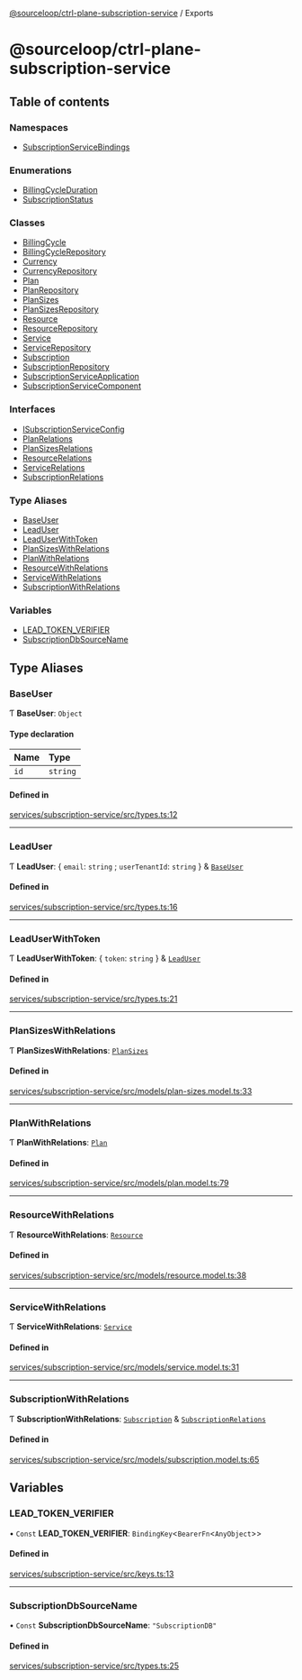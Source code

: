 [@sourceloop/ctrl-plane-subscription-service](README.md) / Exports

# @sourceloop/ctrl-plane-subscription-service

## Table of contents

### Namespaces

- [SubscriptionServiceBindings](modules/SubscriptionServiceBindings.md)

### Enumerations

- [BillingCycleDuration](enums/BillingCycleDuration.md)
- [SubscriptionStatus](enums/SubscriptionStatus.md)

### Classes

- [BillingCycle](classes/BillingCycle.md)
- [BillingCycleRepository](classes/BillingCycleRepository.md)
- [Currency](classes/Currency.md)
- [CurrencyRepository](classes/CurrencyRepository.md)
- [Plan](classes/Plan.md)
- [PlanRepository](classes/PlanRepository.md)
- [PlanSizes](classes/PlanSizes.md)
- [PlanSizesRepository](classes/PlanSizesRepository.md)
- [Resource](classes/Resource.md)
- [ResourceRepository](classes/ResourceRepository.md)
- [Service](classes/Service.md)
- [ServiceRepository](classes/ServiceRepository.md)
- [Subscription](classes/Subscription.md)
- [SubscriptionRepository](classes/SubscriptionRepository.md)
- [SubscriptionServiceApplication](classes/SubscriptionServiceApplication.md)
- [SubscriptionServiceComponent](classes/SubscriptionServiceComponent.md)

### Interfaces

- [ISubscriptionServiceConfig](interfaces/ISubscriptionServiceConfig.md)
- [PlanRelations](interfaces/PlanRelations.md)
- [PlanSizesRelations](interfaces/PlanSizesRelations.md)
- [ResourceRelations](interfaces/ResourceRelations.md)
- [ServiceRelations](interfaces/ServiceRelations.md)
- [SubscriptionRelations](interfaces/SubscriptionRelations.md)

### Type Aliases

- [BaseUser](modules.md#baseuser)
- [LeadUser](modules.md#leaduser)
- [LeadUserWithToken](modules.md#leaduserwithtoken)
- [PlanSizesWithRelations](modules.md#plansizeswithrelations)
- [PlanWithRelations](modules.md#planwithrelations)
- [ResourceWithRelations](modules.md#resourcewithrelations)
- [ServiceWithRelations](modules.md#servicewithrelations)
- [SubscriptionWithRelations](modules.md#subscriptionwithrelations)

### Variables

- [LEAD\_TOKEN\_VERIFIER](modules.md#lead_token_verifier)
- [SubscriptionDbSourceName](modules.md#subscriptiondbsourcename)

## Type Aliases

### BaseUser

Ƭ **BaseUser**: `Object`

#### Type declaration

| Name | Type |
| :------ | :------ |
| `id` | `string` |

#### Defined in

[services/subscription-service/src/types.ts:12](https://github.com/sourcefuse/arc-saas/blob/5e03dcb/services/subscription-service/src/types.ts#L12)

___

### LeadUser

Ƭ **LeadUser**: { `email`: `string` ; `userTenantId`: `string`  } & [`BaseUser`](modules.md#baseuser)

#### Defined in

[services/subscription-service/src/types.ts:16](https://github.com/sourcefuse/arc-saas/blob/5e03dcb/services/subscription-service/src/types.ts#L16)

___

### LeadUserWithToken

Ƭ **LeadUserWithToken**: { `token`: `string`  } & [`LeadUser`](modules.md#leaduser)

#### Defined in

[services/subscription-service/src/types.ts:21](https://github.com/sourcefuse/arc-saas/blob/5e03dcb/services/subscription-service/src/types.ts#L21)

___

### PlanSizesWithRelations

Ƭ **PlanSizesWithRelations**: [`PlanSizes`](classes/PlanSizes.md)

#### Defined in

[services/subscription-service/src/models/plan-sizes.model.ts:33](https://github.com/sourcefuse/arc-saas/blob/5e03dcb/services/subscription-service/src/models/plan-sizes.model.ts#L33)

___

### PlanWithRelations

Ƭ **PlanWithRelations**: [`Plan`](classes/Plan.md)

#### Defined in

[services/subscription-service/src/models/plan.model.ts:79](https://github.com/sourcefuse/arc-saas/blob/5e03dcb/services/subscription-service/src/models/plan.model.ts#L79)

___

### ResourceWithRelations

Ƭ **ResourceWithRelations**: [`Resource`](classes/Resource.md)

#### Defined in

[services/subscription-service/src/models/resource.model.ts:38](https://github.com/sourcefuse/arc-saas/blob/5e03dcb/services/subscription-service/src/models/resource.model.ts#L38)

___

### ServiceWithRelations

Ƭ **ServiceWithRelations**: [`Service`](classes/Service.md)

#### Defined in

[services/subscription-service/src/models/service.model.ts:31](https://github.com/sourcefuse/arc-saas/blob/5e03dcb/services/subscription-service/src/models/service.model.ts#L31)

___

### SubscriptionWithRelations

Ƭ **SubscriptionWithRelations**: [`Subscription`](classes/Subscription.md) & [`SubscriptionRelations`](interfaces/SubscriptionRelations.md)

#### Defined in

[services/subscription-service/src/models/subscription.model.ts:65](https://github.com/sourcefuse/arc-saas/blob/5e03dcb/services/subscription-service/src/models/subscription.model.ts#L65)

## Variables

### LEAD\_TOKEN\_VERIFIER

• `Const` **LEAD\_TOKEN\_VERIFIER**: `BindingKey`<`BearerFn`<`AnyObject`\>\>

#### Defined in

[services/subscription-service/src/keys.ts:13](https://github.com/sourcefuse/arc-saas/blob/5e03dcb/services/subscription-service/src/keys.ts#L13)

___

### SubscriptionDbSourceName

• `Const` **SubscriptionDbSourceName**: ``"SubscriptionDB"``

#### Defined in

[services/subscription-service/src/types.ts:25](https://github.com/sourcefuse/arc-saas/blob/5e03dcb/services/subscription-service/src/types.ts#L25)
